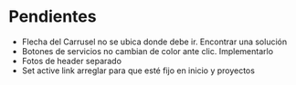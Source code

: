 
# Pendientes

+ Flecha del Carrusel no se ubica donde debe ir. Encontrar una solución
+ Botones de servicios no cambian de color ante clic. Implementarlo
+ Fotos de header separado
+ Set active link arreglar para que esté fijo en inicio y proyectos
